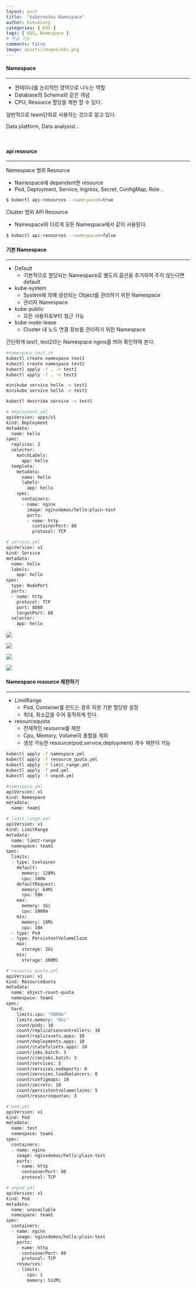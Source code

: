 ```yaml
---
layout: post
title:  "kubernetes Namespace"
author: Kimuksung
categories: [ K8S ]
tags: [ K8S, Namespace ]
# 댓글 기능
comments: False
image: assets/images/k8s.png
---
```


#### Namespace
---
- 컨테이너를 논리적인 영역으로 나누는 역할
- Database의 Schema와 같은 개념
- CPU, Resource 할당을 제한 할 수 있다.

일반적으로 team단위로 사용하는 것으로 알고 있다.

Data platform, Data analysist .. 

<br>

#### api resource
---
Namespace 범위 Resource

- Namespace에 dependent한 resource
- Pod, Deployment, Service, Ingress, Secret, ConfigMap, Role ..

```bash
$ kubectl api-resources --namespaced=true
```

Cluster 범위 API Resource

- Namespace와 다르게 모든 Namespace에서 같이 사용된다.

```bash
$ kubectl api-resources --namespaced=false
```

#### 기본 Namespace
---
- Default
    - 기본적으로 할당되는 Namespace로 별도의 옵션을 추가하여 주지 않는다면 default
- kube-system
    - System에 의해 생성되는 Object를 관리하기 위한 Namespace
    - 관리자 Namespace
- kube-public
    - 모든 사용자로부터 접근 가능
- kube-node-lease
    - Cluster 내 노드 연결 정보를 관리하기 위한  Namespace
    

간단하게 test1, test2라는 Namespace nginx를 띄어 확인하여 본다.

```bash
#namespace_test.sh
kubectl create namespace test1
kubectl create namespace test2
kubectl apply -f . -n test1
kubectl apply -f . -n test2

minikube service hello -n test1
minikube service hello -n test2
```

```bash
kubectl describe service -n test1
```

```bash
# deployment.yml
apiVersion: apps/v1
kind: Deployment
metadata:
  name: hello
spec:
  replicas: 2
  selector:
    matchLabels:
      app: hello
  template:
    metadata:
      name: hello
      labels:
        app: hello
    spec:
      containers:
      - name: nginx
        image: nginxdemos/hello:plain-text
        ports:
        - name: http
          containerPort: 80
          protocol: TCP
```

```bash
# service.yml
apiVersion: v1
kind: Service
metadata:
  name: hello
  labels:
    app: hello
spec:
  type: NodePort
  ports:
  - name: http
    protocol: TCP
    port: 8080
    targetPort: 80
  selector:
    app: hello
```

![](https://i.ibb.co/3sBMKnN/2023-07-17-7-54-50.png)

![](https://i.ibb.co/QHnRkpZ/2023-07-17-7-55-21.png)

![](https://i.ibb.co/WWkhDgj/2023-07-17-7-55-52.png)

![](https://i.ibb.co/pK9dkqh/2023-07-17-7-56-05.png)

#### Namespace resource 제한하기
---
- LimitRange
    - Pod, Container를 만드는 경우 자원 기본 할당량 설정
    - 최대, 최소값을 두어 동작하게 한다.
- resourcequota
    - 전체적인 resource를 제한
    - Cpu, Memory, Volume의 총합을 제외
    - 생성 가능한 resource(pod,service,deployment) 개수 제한이 가능

```bash
kubectl apply -f namespace.yml
kubectl apply -f resource_quota.yml
kubectl apply -f limit_range.yml
kubectl apply -f pod.yml
kubectl apply -f unpod.yml
```

```bash
#namespace.yml
apiVersion: v1
kind: Namespace
metadata:
  name: team1
```

```bash
# limit_range.yml
apiVersion: v1
kind: LimitRange
metadata:
  name: limit-range
  namespace: team1
spec:
  limits:
  - type: Container
    default:
      memory: 128Mi
      cpu: 100m
    defaultRequest:
      memory: 64Mi
      cpu: 50m
    max:
      memory: 1Gi
      cpu: 1000m
    min:
      memory: 16Mi
      cpu: 10m
  - type: Pod
  - type: PersistentVolumeClaim
    max:
      storage: 1Gi
    min:
      storage: 100Mi
```

```bash
# resource_quota.yml
apiVersion: v1
kind: ResourceQuota
metadata:
  name: object-count-quota
  namespace: team1
spec:
  hard:
    limits.cpu: "5000m"
    limits.memory: "8Gi"
    count/pods: 10
    count/replicationcontrollers: 10
    count/replicasets.apps: 10
    count/deployments.apps: 10
    count/statefulsets.apps: 10
    count/jobs.batch: 3
    count/cronjobs.batch: 3
    count/services: 5
    count/services.nodeports: 0
    count/services.loadbalancers: 0
    count/configmaps: 10
    count/secrets: 10
    count/persistentvolumeclaims: 5
    count/resourcequotas: 3
```

```bash
# pod.yml
apiVersion: v1
kind: Pod
metadata:
  name: test
  namespace: team1
spec:
  containers:
  - name: nginx
    image: nginxdemos/hello:plain-text
    ports:
    - name: http
      containerPort: 80
      protocol: TCP
```

```bash
# unpod.yml
apiVersion: v1
kind: Pod
metadata:
  name: unavailable
  namespace: team1
spec:
  containers:
  - name: nginx
    image: nginxdemos/hello:plain-text
    ports:
    - name: http
      containerPort: 80
      protocol: TCP
    resources:
      limits:
        cpu: 1
        memory: 512Mi
```